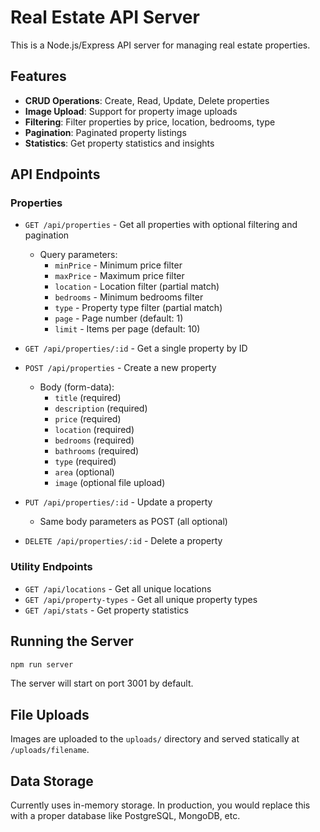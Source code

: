 # Real Estate API Server

This is a Node.js/Express API server for managing real estate properties.

## Features

- **CRUD Operations**: Create, Read, Update, Delete properties
- **Image Upload**: Support for property image uploads
- **Filtering**: Filter properties by price, location, bedrooms, type
- **Pagination**: Paginated property listings
- **Statistics**: Get property statistics and insights

## API Endpoints

### Properties

- `GET /api/properties` - Get all properties with optional filtering and pagination
  - Query parameters:
    - `minPrice` - Minimum price filter
    - `maxPrice` - Maximum price filter
    - `location` - Location filter (partial match)
    - `bedrooms` - Minimum bedrooms filter
    - `type` - Property type filter (partial match)
    - `page` - Page number (default: 1)
    - `limit` - Items per page (default: 10)

- `GET /api/properties/:id` - Get a single property by ID

- `POST /api/properties` - Create a new property
  - Body (form-data):
    - `title` (required)
    - `description` (required)
    - `price` (required)
    - `location` (required)
    - `bedrooms` (required)
    - `bathrooms` (required)
    - `type` (required)
    - `area` (optional)
    - `image` (optional file upload)

- `PUT /api/properties/:id` - Update a property
  - Same body parameters as POST (all optional)

- `DELETE /api/properties/:id` - Delete a property

### Utility Endpoints

- `GET /api/locations` - Get all unique locations
- `GET /api/property-types` - Get all unique property types
- `GET /api/stats` - Get property statistics

## Running the Server

```bash
npm run server
```

The server will start on port 3001 by default.

## File Uploads

Images are uploaded to the `uploads/` directory and served statically at `/uploads/filename`.

## Data Storage

Currently uses in-memory storage. In production, you would replace this with a proper database like PostgreSQL, MongoDB, etc.